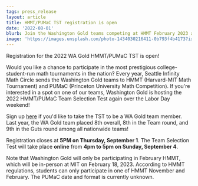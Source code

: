 ```yaml
---
tags: press_release
layout: article
title: HMMT/PUMaC TST registration is open
date: '2022-08-01'
blurb: Join the Washington Gold teams competing at HMMT February 2023 and PUMaC 2022-2023.
image: 'https://images.unsplash.com/photo-1434030216411-0b793f4b4173?ixlib=rb-1.2.1&ixid=MnwxMjA3fDB8MHxwaG90by1wYWdlfHx8fGVufDB8fHx8&auto=format&fit=crop&w=1470&q=80'
---
```


Registration for the 2022 WA Gold HMMT/PUMaC TST is open!

Would you like a chance to participate in the most prestigious college-student-run math tournaments in the nation? Every year, Seattle Infinity Math Circle sends the Washington Gold teams to HMMT (Harvard-MIT Math Tournament) and PUMaC (Princeton University Math Competition). If you're interested in a spot on one of our teams, Washington Gold is hosting the 2022 HMMT/PUMaC Team Selection Test again over the Labor Day weekend!

Sign up [here](https://docs.google.com/forms/d/e/1FAIpQLSftljb4tSfdD9Wcei0qPl10kishXp9AKSp7vyY8H4TWr_ZAeQ/viewform) if you'd like to take the TST to be a WA Gold team member. Last year, the WA Gold team placed 8th overall, 8th in the Team round, and 9th in the Guts round among all nationwide teams!

Registration closes at **5PM on Thursday, September 1**. The Team Selection Test will take place **online** from **4pm to 5pm on Sunday, September 4**.

Note that Washington Gold will only be participating in February HMMT, which will be in-person at MIT on February 18, 2023. According to HMMT regulations, students can only participate in one of HMMT November and February. The PUMaC date and format is currently unknown.
